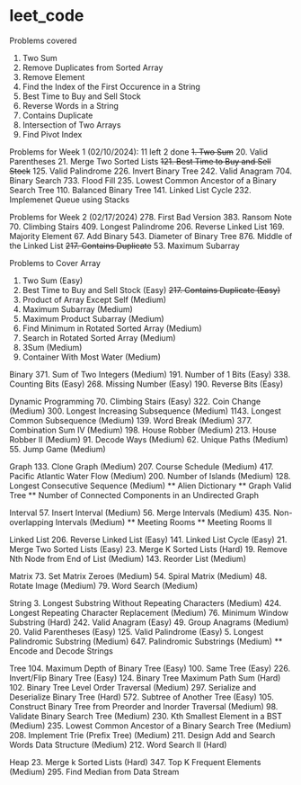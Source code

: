 # leet_code

Problems covered

1. Two Sum
26. Remove Duplicates from Sorted Array
27. Remove Element
28. Find the Index of the First Occurence in a String
121. Best Time to Buy and Sell Stock
151. Reverse Words in a String
217. Contains Duplicate
349. Intersection of Two Arrays
724. Find Pivot Index

Problems for Week 1 (02/10/2024): 11 left 2 done
<strike>1. Two Sum</strike>
20. Valid Parentheses
21. Merge Two Sorted Lists 
<strike>121. Best Time to Buy and Sell Stock</strike>
125. Valid Palindrome
226. Invert Binary Tree
242. Valid Anagram
704. Binary Search
733. Flood Fill
235. Lowest Common Ancestor of a Binary Search Tree
110. Balanced Binary Tree
141. Linked List Cycle
232. Implemenet Queue using Stacks


Problems for Week 2 (02/17/2024)
278. First Bad Version
383. Ransom Note
70. Climbing Stairs
409. Longest Palindrome
206. Reverse Linked List
169. Majority Element
67. Add Binary
543. Diameter of Binary Tree
876. Middle of the Linked List
<strike>217. Contains Duplicate</strike>
53. Maximum Subarray



Problems to Cover
Array
1. Two Sum (Easy)
121. Best Time to Buy and Sell Stock (Easy)
<strike>217. Contains Duplicate (Easy)</strike>
238. Product of Array Except Self (Medium)
53. Maximum Subarray (Medium)
152. Maximum Product Subarray (Medium)
153. Find Minimum in Rotated Sorted Array (Medium)
33. Search in Rotated Sorted Array (Medium)
15. 3Sum (Medium)
11. Container With Most Water (Medium)

Binary
371. Sum of Two Integers (Medium)
191. Number of 1 Bits (Easy)
338. Counting Bits (Easy)
268. Missing Number (Easy)
190. Reverse Bits (Easy)

Dynamic Programming
70. Climbing Stairs (Easy)
322. Coin Change (Medium)
300. Longest Increasing Subsequence (Medium)
1143. Longest Common Subsequence (Medium)
139. Word Break (Medium)
377. Combination Sum IV (Medium)
198. House Robber (Medium)
213. House Robber II (Medium)
91. Decode Ways (Medium)
62. Unique Paths (Medium)
55. Jump Game (Medium)

Graph
133. Clone Graph (Medium)
207. Course Schedule (Medium)
417. Pacific Atlantic Water Flow (Medium)
200. Number of Islands (Medium)
128. Longest Consecutive Sequence (Medium)
** Alien Dictionary 
** Graph Valid Tree
** Number of Connected Components in an Undirected Graph

Interval
57. Insert Interval (Medium)
56. Merge Intervals (Medium)
435. Non-overlapping Intervals (Medium)
** Meeting Rooms
** Meeting Rooms II

Linked List
206. Reverse Linked List (Easy)
141. Linked List Cycle (Easy)
21. Merge Two Sorted Lists (Easy)
23. Merge K Sorted Lists (Hard)
19. Remove Nth Node from End of List (Medium)
143. Reorder List (Medium)

Matrix
73. Set Matrix Zeroes (Medium)
54. Spiral Matrix (Medium)
48. Rotate Image (Medium)
79. Word Search (Medium)

String
3. Longest Substring Without Repeating Characters (Medium)
424. Longest Repeating Character Replacement (Medium)
76. Minimum Window Substring (Hard)
242. Valid Anagram (Easy)
49. Group Anagrams (Medium)
20. Valid Parentheses (Easy)
125. Valid Palindrome (Easy)
5. Longest Palindromic Substring (Medium)
647. Palindromic Substrings (Medium)
** Encode and Decode Strings 

Tree
104. Maximum Depth of Binary Tree (Easy)
100. Same Tree (Easy)
226. Invert/Flip Binary Tree (Easy)
124. Binary Tree Maximum Path Sum (Hard)
102. Binary Tree Level Order Traversal (Medium)
297. Serialize and Deserialize Binary Tree (Hard)
572. Subtree of Another Tree (Easy)
105. Construct Binary Tree from Preorder and Inorder Traversal (Medium)
98. Validate Binary Search Tree (Medium)
230. Kth Smallest Element in a BST (Medium)
235. Lowest Common Ancestor of a Binary Search Tree (Medium)
208. Implement Trie (Prefix Tree) (Medium)
211. Design Add and Search Words Data Structure (Medium)
212. Word Search II (Hard)

Heap
23. Merge k Sorted Lists (Hard)
347. Top K Frequent Elements (Medium)
295. Find Median from Data Stream

